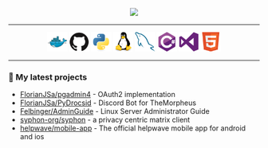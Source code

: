 <p align="center">
  <img src="https://github-readme-stats.vercel.app/api?username=florian-sabonchi&theme=dark">
</p>

---
<p align="center">
  <img src="https://raw.githubusercontent.com/devicons/devicon/master/icons/docker/docker-original.svg" width="40" height="40" lign="left"/>
  <img src="https://raw.githubusercontent.com/devicons/devicon/master/icons/github/github-original.svg"  width="40" height="40" lign="left"/>
  <img src="https://raw.githubusercontent.com/devicons/devicon/master/icons/python/python-original.svg" alt="debian" width="40" height="40" lign="left"/>
  <img src="https://raw.githubusercontent.com/devicons/devicon/master/icons/linux/linux-original.svg" width="40" height="40" lign="left"/>
  <img src="https://raw.githubusercontent.com/devicons/devicon/master/icons/mysql/mysql-original.svg" width="40" height="40" lign="left"/>
  <img src="https://raw.githubusercontent.com/devicons/devicon/master/icons/csharp/csharp-original.svg" width="40" height="40" lign="left"/>
  <img src="https://raw.githubusercontent.com/devicons/devicon/master/icons/visualstudio/visualstudio-plain.svg" width="40" height="40" lign="left"/>
  <img src="https://raw.githubusercontent.com/devicons/devicon/master/icons/html5/html5-original.svg" width="40" height="40" lign="left"/>  
</p>

---
<p align="center">
</p>

### :seedling: My latest projects

- [FlorianJSa/pgadmin4](https://github.com/postgres/pgadmin4/commit/48ca83f31dee76c05edb6b64a595964968ec7eb2) -  OAuth2 implementation
- [FlorianJSa/PyDrocsid](https://github.com/PyDrocsid) - Discord Bot for TheMorpheus
- [Felbinger/AdminGuide](https://github.com/felbinger/AdminGuide) - Linux Server Administrator Guide
- [syphon-org/syphon](https://github.com/syphon-org/syphon) - a privacy centric matrix client
- [helpwave/mobile-app](https://github.com/helpwave/mobile-app) - The official helpwave mobile app for android and ios
